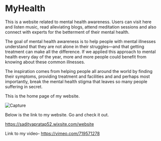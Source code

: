 # MyHealth
This is a website related to mental health awareness. Users can visit here and listen music, read alleviating blogs, attend meditation sessions and also connect with experts for the betterment of their mental health.

The goal of mental health awareness is to help people with mental illnesses understand that they are not alone in their struggles—and that getting treatment can make all the difference. If we applied this approach to mental health every day of the year, more and more people could benefit from knowing about these common illnesses.

The inspiration comes from helping people all around the world by finding their symptoms, providing treatment and facilities and and perhaps most importantly, break the mental health stigma that leaves so many people suffering in secret.

This is the home page of my website.

![Capture](https://user-images.githubusercontent.com/78898449/169700384-d9e74332-7674-4c47-a88d-33c1c857a1d2.PNG)

Below is the link to my website. Go and check it out.

https://sadityapratap52.wixsite.com/website

Link to my video-
https://vimeo.com/719571278
